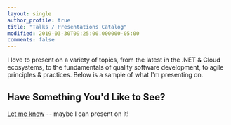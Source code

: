 ```yaml
---
layout: single
author_profile: true 
title: "Talks / Presentations Catalog"
modified: 2019-03-30T09:25:00.000000-05:00
comments: false
---
```


I love to present on a variety of topics, from the latest in the .NET & Cloud ecosystems, to the fundamentals of quality software development, to agile principles & practices. Below is a sample of what I'm presenting on.


## Have Something You'd Like to See?

[Let me know](mailto:SeanKilleen@gmail.com) -- maybe I can present on it!


<script type="text/javascript" src="https://sessionize.com/api/speaker/sessions/192b4427-c53f-4a96-9521-7450f8bce266/0x0x3fb393x"></script>
